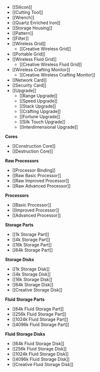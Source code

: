 - [[Silicon]]
- [[Cutting Tool]]
- [[Wrench]]
- [[Quartz Enriched Iron]]
- [[Storage Housing]]
- [[Pattern]]
- [[Filter]]
- [[Wireless Grid]]
  - [[Creative Wireless Grid]]
- [[Portable Grid]]
- [[Wireless Fluid Grid]]
  - [[Creative Wireless Fluid Grid]]
- [[Wireless Crafting Monitor]]
  - [[Creative Wireless Crafting Monitor]]
- [[Network Card]]
- [[Security Card]]
- [[Upgrade]]
  - [[Range Upgrade]]
  - [[Speed Upgrade]]
  - [[Stack Upgrade]]
  - [[Crafting Upgrade]]
  - [[Fortune Upgrade]]
  - [[Silk Touch Upgrade]]
  - [[Interdimensional Upgrade]]

**Cores**

- [[Construction Core]]
- [[Destruction Core]]
 
**Raw Processors**

- [[Processor Binding]]
- [[Raw Basic Processor]]
- [[Raw Improved Processor]]
- [[Raw Advanced Processor]]

**Processors**

- [[Basic Processor]]
- [[Improved Processor]]
- [[Advanced Processor]]

**Storage Parts**

- [[1k Storage Part]]
- [[4k Storage Part]]
- [[16k Storage Part]]
- [[64k Storage Part]]

**Storage Disks**

- [[1k Storage Disk]]
- [[4k Storage Disk]]
- [[16k Storage Disk]]
- [[64k Storage Disk]]
- [[Creative Storage Disk]]

**Fluid Storage Parts**

- [[64k Fluid Storage Part]]
- [[256k Fluid Storage Part]]
- [[1024k Fluid Storage Part]]
- [[4096k Fluid Storage Part]]

**Fluid Storage Disks**

- [[64k Fluid Storage Disk]]
- [[256k Fluid Storage Disk]]
- [[1024k Fluid Storage Disk]]
- [[4096k Fluid Storage Disk]]
- [[Creative Fluid Storage Disk]]
